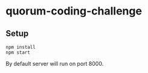# quorum-coding-challenge

## Setup

```
npm install
npm start
```

By default server will run on port 8000.

